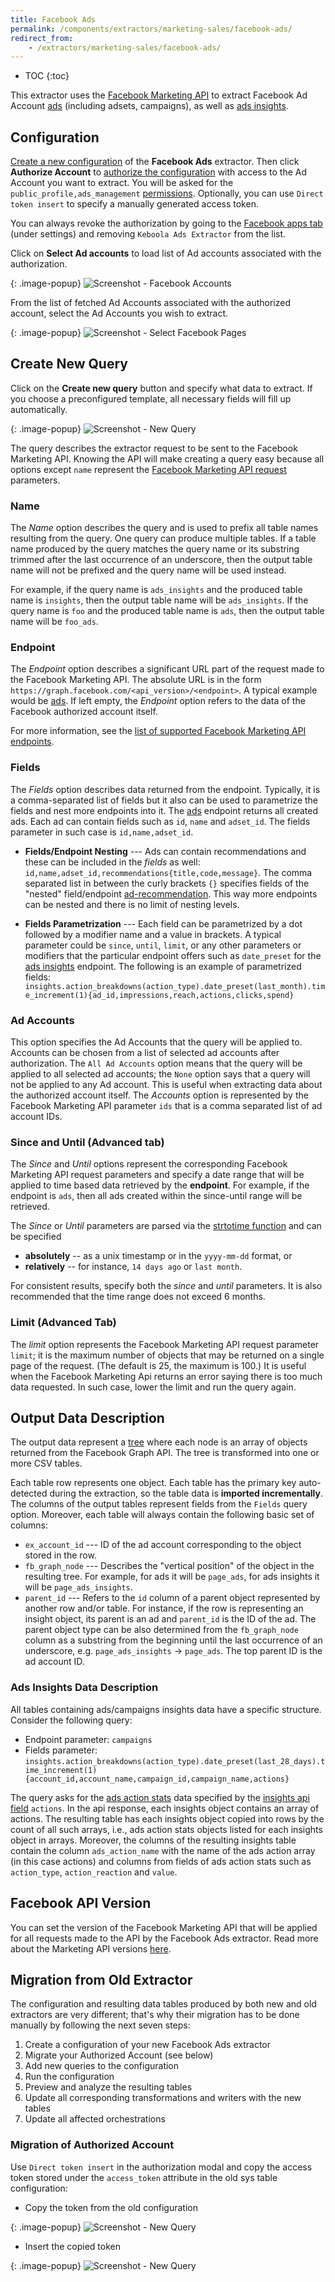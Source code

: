```yaml
---
title: Facebook Ads
permalink: /components/extractors/marketing-sales/facebook-ads/
redirect_from:
    - /extractors/marketing-sales/facebook-ads/
---
```


* TOC
{:toc}

This extractor uses the [Facebook Marketing API](https://developers.facebook.com/docs/marketing-api/reference/v3.0) to
extract Facebook Ad Account [ads](https://developers.facebook.com/docs/marketing-api/reference/adgroup)
(including adsets, campaigns), as well as [ads insights](https://developers.facebook.com/docs/marketing-api/reference/adgroup/insights/).

## Configuration
[Create a new configuration](/components/#creating-component-configuration) of the **Facebook Ads** extractor.
Then click **Authorize Account** to [authorize the configuration](/components/#authorization) with access to the Ad Account you want to extract.
You will be asked for the `public_profile,ads_management` [permissions](https://developers.facebook.com/docs/facebook-login/permissions). 
Optionally, you can use `Direct token insert` to specify a manually generated access token.

You can always revoke the authorization by going to the
[Facebook apps tab](https://www.facebook.com/settings?tab=applications) (under settings) and removing
`Keboola Ads Extractor` from the list.

Click on **Select Ad accounts** to load list of Ad accounts associated with the authorization.

{: .image-popup}
![Screenshot - Facebook Accounts](/components/extractors/marketing-sales/facebook-ads/facebook-ads-1.png)

From the list of fetched Ad Accounts associated with the authorized account, select the Ad Accounts
you wish to extract.

{: .image-popup}
![Screenshot - Select Facebook Pages](/components/extractors/marketing-sales/facebook-ads/facebook-ads-2.png)

## Create New Query
Click on the **Create new query** button and specify what data to extract. If you choose a preconfigured template,
all necessary fields will fill up automatically.

{: .image-popup}
![Screenshot - New Query](/components/extractors/marketing-sales/facebook-ads/facebook-ads-3.png)

The query describes the extractor request to be sent to the Facebook Marketing API. Knowing the API will
make creating a query easy because all options except `name` represent the [Facebook Marketing API
request](https://developers.facebook.com/docs/graph-api/using-graph-api) parameters.

### Name
The *Name* option describes the query and is used to prefix all table names resulting from the query.
One query can produce multiple tables. If a table name produced by the query matches the query name or 
its substring trimmed after the last occurrence of an underscore, then the output table name will not be 
prefixed and the query name will be used instead.

For example, if the query name is `ads_insights` and the produced table name is `insights`, then the
output table name will be `ads_insights`. If the query name is `foo` and the produced table name is
`ads`, then the output table name will be `foo_ads`.

### Endpoint
The *Endpoint* option describes a significant URL part of the request made to the Facebook Marketing API.
The absolute URL is in the form `https://graph.facebook.com/<api_version>/<endpoint>`.
A typical example would be [ads](https://developers.facebook.com/docs/marketing-api/reference/adgroup).
If left empty, the *Endpoint* option refers to the data of the Facebook authorized account itself.

For more information, see the [list of supported Facebook Marketing API endpoints](https://developers.facebook.com/docs/marketing-api/reference/v2.8).


### Fields
The *Fields* option describes data returned from the endpoint. Typically, it is a comma-separated list of
fields but it also can be used to parametrize the fields and nest more endpoints into it.
The [ads](https://developers.facebook.com/docs/marketing-api/reference/adgroup) endpoint returns all
created ads. Each ad can contain fields such as `id`, `name` and `adset_id`. The fields parameter in such
case is `id,name,adset_id`.

- **Fields/Endpoint Nesting** ---
    Ads can contain recommendations and these can be included in the *fields* as well: `id,name,adset_id,recommendations{title,code,message}`. The comma separated list
    in between the curly brackets `{}` specifies fields of the "nested" field/endpoint
    [ad-recommendation](https://developers.facebook.com/docs/marketing-api/reference/ad-recommendation/). This way more endpoints can be nested and there is no limit of nesting levels.

- **Fields Parametrization** ---
    Each field can be parametrized by a dot followed by a modifier name and a value in brackets.
    A typical parameter could be `since`, `until`, `limit`, or any other parameters or modifiers that the particular endpoint offers such as `date_preset` for the [ads insights](https://developers.facebook.com/docs/marketing-api/reference/adgroup/insights/) endpoint.
    The following is an example of parametrized fields:     `insights.action_breakdowns(action_type).date_preset(last_month).time_increment(1){ad_id,impressions,reach,actions,clicks,spend}`

### Ad Accounts
This option specifies the Ad Accounts that the query will be applied to. Accounts can be chosen from a
list of selected ad accounts after authorization. The `All Ad Accounts` option means that the query will
be applied to all selected ad accounts; the `None` option says that a query will not be applied to any Ad
account. This is useful when extracting data about the authorized account itself. The *Accounts* option
is represented by the Facebook Marketing API parameter `ids` that is a comma separated list of ad account IDs.

### Since and Until (Advanced tab)
The *Since* and *Until* options represent the corresponding Facebook Marketing API request parameters and
specify a date range that will be applied to time based data retrieved by the **endpoint**. For example,
if the endpoint is `ads`, then all ads created within the since-until range will be retrieved.

The *Since* or *Until* parameters are parsed via the [strtotime function](http://php.net/manual/en/function.strtotime.php)
and can be specified

- **absolutely** -- as a unix timestamp or in the `yyyy-mm-dd` format, or
- **relatively** -- for instance, `14 days ago` or `last month`.

For consistent results, specify both the *since* and *until* parameters. It is also recommended that the 
time range does not exceed 6 months.

### Limit (Advanced Tab)
The *limit* option represents the Facebook Marketing API request parameter `limit`; it is the maximum
number of objects that may be returned on a single page of the request. (The default is 25, the maximum
is 100.) It is useful when the Facebook Marketing Api returns an error saying there is too much data
requested. In such case, lower the limit and run the query again.

## Output Data Description
The output data represent a [tree](https://en.wikipedia.org/wiki/Tree_(graph_theory)) where each node is an
array of objects returned from the Facebook Graph API. The tree is transformed into one or more CSV
tables.

Each table row represents one object. Each table has the primary key auto-detected during the
extraction, so the table data is **imported incrementally**. The columns of the output tables represent
fields from the `Fields` query option. Moreover, each table will always contain the following basic set
of columns:

- `ex_account_id` --- ID of the ad account corresponding to the object stored in the row.
- `fb_graph_node` --- Describes the "vertical position" of the object in the resulting tree. For example, for ads it will be `page_ads`, for ads insights it will be `page_ads_insights`.
- `parent_id` ---  Refers to the `id` column of a parent object represented by another row and/or
table. For instance, if the row is representing an insight object, its parent is an ad and `parent_id`
is the ID of the ad. The parent object type can be also determined from the `fb_graph_node` column as a
substring from the beginning until the last occurrence of an underscore, e.g. `page_ads_insights` ->
`page_ads`. The top parent ID is the ad account ID.

### Ads Insights Data Description
All tables containing ads/campaigns insights data have a specific structure. Consider the following query:

- Endpoint parameter: `campaigns`
- Fields parameter: `insights.action_breakdowns(action_type).date_preset(last_28_days).time_increment(1){account_id,account_name,campaign_id,campaign_name,actions}`

 The query asks for the [ads action stats](https://developers.facebook.com/docs/marketing-api/reference/ads-action-stats/) data specified by the
 [insights api field](https://developers.facebook.com/docs/marketing-api/reference/ads-action-stats/)
 `actions`. In the api response, each insights object contains an array of actions. The resulting table
 has each insights object copied into rows by the count of all such arrays, i.e., ads action stats 
 objects listed for each insights object in arrays. Moreover, the columns of the resulting insights table 
 contain the column `ads_action_name` with the name of the ads action array (in this case actions) and 
 columns from fields of ads action stats such as `action_type`, `action_reaction` and `value`.

## Facebook API Version
You can set the version of the Facebook Marketing API that will be applied for all requests made to the
API by the Facebook Ads extractor. Read more about the Marketing API versions
[here](https://developers.facebook.com/docs/marketing-api/versions).

## Migration from Old Extractor
The configuration and resulting data tables produced by both new and old extractors are very different; 
that's why their migration has to be done manually by following the next seven steps:

1. Create a configuration of your new Facebook Ads extractor
2. Migrate your Authorized Account (see below)
3. Add new queries to the configuration
4. Run the configuration
5. Preview and analyze the resulting tables
6. Update all corresponding transformations and writers with the new tables
7. Update all affected orchestrations

### Migration of Authorized Account

Use `Direct token insert` in the authorization modal and copy the access token stored under the 
`access_token` attribute in the old sys table configuration:

- Copy the token from the old configuration

{: .image-popup}
![Screenshot - New Query](/components/extractors/marketing-sales/facebook-ads/copytoken.png)

- Insert the copied token

{: .image-popup}
![Screenshot - New Query](/components/extractors/marketing-sales/facebook-ads/inserttoken.png)

